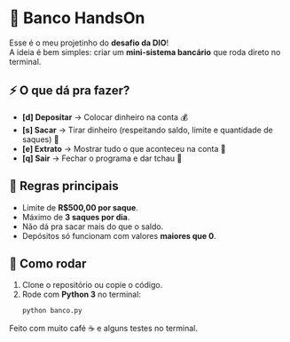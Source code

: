 # 🏦 Banco HandsOn

Esse é o meu projetinho do **desafio da DIO**!  
A ideia é bem simples: criar um **mini-sistema bancário** que roda direto no terminal.  

## ⚡ O que dá pra fazer?

- **[d] Depositar** → Colocar dinheiro na conta 💰  
- **[s] Sacar** → Tirar dinheiro (respeitando saldo, limite e quantidade de saques) 💸  
- **[e] Extrato** → Mostrar tudo o que aconteceu na conta 📜  
- **[q] Sair** → Fechar o programa e dar tchau 👋  

## 🎯 Regras principais
- Limite de **R$500,00 por saque**.  
- Máximo de **3 saques por dia**.  
- Não dá pra sacar mais do que o saldo.  
- Depósitos só funcionam com valores **maiores que 0**.  

## 🚀 Como rodar
1. Clone o repositório ou copie o código.
2. Rode com **Python 3** no terminal:
   ```bash
   python banco.py

Feito com muito café ☕ e alguns testes no terminal.
